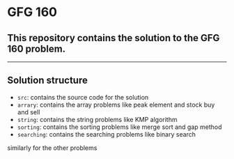 # GFG 160

## This repository contains the solution to the GFG 160 problem.

---

## Solution structure

- `src`: contains the source code for the solution
- `arrary`: contains the array problems like peak element and stock buy and sell
- `string`: contains the string problems like KMP algorithm
- `sorting`: contains the sorting problems like merge sort and gap method
- `searching`: contains the searching problems like binary search

similarly for the other problems
